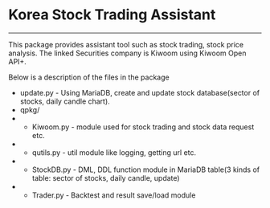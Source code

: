 # Korea Stock Trading Assistant
---------------------------------
This package provides assistant tool such as stock trading, stock price analysis.
The linked Securities company is Kiwoom using Kiwoom Open API+.

Below is a description of the files in the package 
+ update.py - Using MariaDB, create and update stock database(sector of stocks, daily candle chart).
+ qpkg/
+ + Kiwoom.py - module used for stock trading and stock data request etc.
+ + qutils.py - util module like logging, getting url etc.
+ + StockDB.py - DML, DDL function module in MariaDB table(3 kinds of table: sector of stocks, daily candle, update)
+ + Trader.py - Backtest and result save/load module
